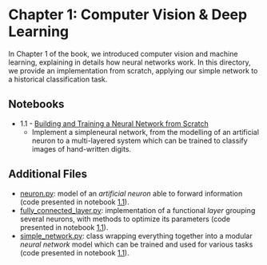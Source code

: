 # Chapter 1: Computer Vision & Deep Learning

In Chapter 1 of the book, we introduced computer vision and machine learning, explaining in details how neural networks work. In this directory, we provide an implementation from scratch, applying our simple network to a historical classification task.

## Notebooks

- 1.1 - [Building and Training a Neural Network from Scratch](./ch1_nb1_build_and_train_neural_network_from_scratch.ipynb)
    - Implement a simpleneural network, from the modelling of an artificial neuron to a multi-layered system which can be trained to classify images of hand-written digits.
	
## Additional Files


- [neuron.py](neuron.py): model of an *artificial neuron* able to forward information (code presented in notebook [1.1](./ch1_nb1_build_and_train_neural_network_from_scratch.ipynb)).
- [fully_connected_layer.py](fully_connected_layer.py): implementation of a functional *layer* grouping several neurons, with methods to optimize its parameters (code presented in notebook [1.1](./ch1_nb1_build_and_train_neural_network_from_scratch.ipynb)).
- [simple_network.py](simple_network.py): class wrapping everything together into a modular *neural network* model which can be trained and used for various tasks (code presented in notebook [1.1](./ch1_nb1_build_and_train_neural_network_from_scratch.ipynb)).